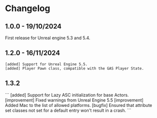 # Changelog
<primary-label ref="gas"/>

## 1.0.0 - 19/10/2024
First release for Unreal engine 5.3 and 5.4.

## 1.2.0 - 16/11/2024
```
[added] Support for Unreal Engine 5.5.
[added] Player Pawn class, compatible with the GAS Player State.
```

## 1.3.2
<secondary-label ref="wip"/>
```
[added] Support for Lazy ASC initialization for base Actors.
[improvement] Fixed warnings from Unreal Engine 5.5
[improvement] Added Mac to the list of allowed platforms.
[bugfix] Ensured that attribute set classes not set for a default entry won't result in a crash.
```